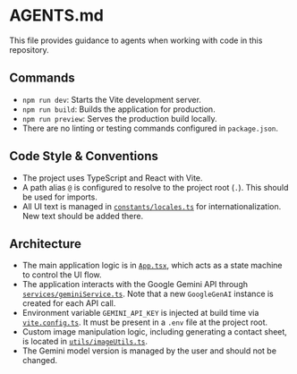 # AGENTS.md

This file provides guidance to agents when working with code in this repository.

## Commands

-   `npm run dev`: Starts the Vite development server.
-   `npm run build`: Builds the application for production.
-   `npm run preview`: Serves the production build locally.
-   There are no linting or testing commands configured in `package.json`.

## Code Style & Conventions

-   The project uses TypeScript and React with Vite.
-   A path alias `@` is configured to resolve to the project root (`.`). This should be used for imports.
-   All UI text is managed in [`constants/locales.ts`](constants/locales.ts) for internationalization. New text should be added there.

## Architecture

-   The main application logic is in [`App.tsx`](App.tsx), which acts as a state machine to control the UI flow.
-   The application interacts with the Google Gemini API through [`services/geminiService.ts`](services/geminiService.ts). Note that a new `GoogleGenAI` instance is created for each API call.
-   Environment variable `GEMINI_API_KEY` is injected at build time via [`vite.config.ts`](vite.config.ts). It must be present in a `.env` file at the project root.
-   Custom image manipulation logic, including generating a contact sheet, is located in [`utils/imageUtils.ts`](utils/imageUtils.ts).
-   The Gemini model version is managed by the user and should not be changed.